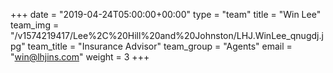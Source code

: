 +++
date = "2019-04-24T05:00:00+00:00"
type = "team"
title = "Win Lee"
team_img = "/v1574219417/Lee%2C%20Hill%20and%20Johnston/LHJ.WinLee_qnugdj.jpg"
team_title = "Insurance Advisor"
team_group = "Agents"
email = "win@lhjins.com"
weight = 3
+++